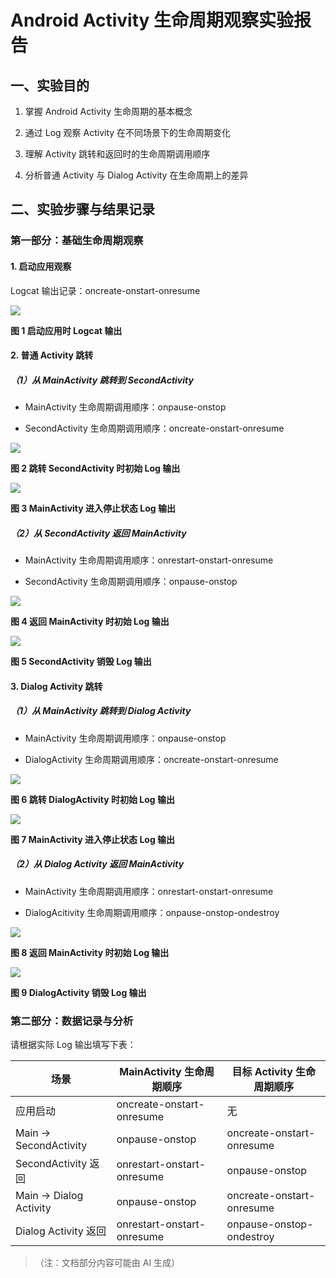 # Android Activity 生命周期观察实验报告

## 一、实验目的



1. 掌握 Android Activity 生命周期的基本概念

2. 通过 Log 观察 Activity 在不同场景下的生命周期变化

3. 理解 Activity 跳转和返回时的生命周期调用顺序

4. 分析普通 Activity 与 Dialog Activity 在生命周期上的差异

## 二、实验步骤与结果记录

### 第一部分：基础生命周期观察

#### 1. 启动应用观察

Logcat 输出记录：oncreate-onstart-onresume



![](https://p3-flow-imagex-sign.byteimg.com/ocean-cloud-tos/pages_upload_image_3fa25923-1965-4a70-8a3f-51bfebb1f861.png~tplv-a9rns2rl98-image-qvalue.png?rcl=20251012004930B2F7D1317916750468DD\&rk3s=8e244e95\&rrcfp=121e9355\&x-expires=1791823770\&x-signature=uQC2PZ%2BZkjsENAFqho8VqJaOv%2FU%3D)

**&#x20;                                                图 1 启动应用时 Logcat 输出**

#### 2. 普通 Activity 跳转

##### （1）从 MainActivity 跳转到 SecondActivity



* MainActivity 生命周期调用顺序：onpause-onstop

* SecondActivity 生命周期调用顺序：oncreate-onstart-onresume



![](https://p3-flow-imagex-sign.byteimg.com/ocean-cloud-tos/pages_upload_image_f749d65d-1ee7-4926-8149-12e85d787d54.png~tplv-a9rns2rl98-image-qvalue.png?rcl=202510120050371667A23E5DA49E46DC34\&rk3s=8e244e95\&rrcfp=121e9355\&x-expires=1791823837\&x-signature=T%2B7IY2gjRNaOkIDMrneWL%2F5tGKk%3D)

**图 2 跳转 SecondActivity 时初始 Log 输出**



![](https://p3-flow-imagex-sign.byteimg.com/ocean-cloud-tos/pages_upload_image_d0a58bcb-5070-4130-8d33-aefa09a4998d.png~tplv-a9rns2rl98-image-qvalue.png?rcl=20251012005134D501DF995256263933FF\&rk3s=8e244e95\&rrcfp=121e9355\&x-expires=1791823894\&x-signature=rDCyfZkz6r5j2n%2BwszFrSciWTfI%3D)

**图 3 MainActivity 进入停止状态 Log 输出**

##### （2）从 SecondActivity 返回 MainActivity



* MainActivity 生命周期调用顺序：onrestart-onstart-onresume

* SecondActivity 生命周期调用顺序：onpause-onstop



![](https://p3-flow-imagex-sign.byteimg.com/ocean-cloud-tos/pages_upload_image_da9b6027-652c-45bc-9079-4cf620d4afbe.png~tplv-a9rns2rl98-image-qvalue.png?rcl=20251012005157DA8F7BFCEB023C14A35B\&rk3s=8e244e95\&rrcfp=121e9355\&x-expires=1791823918\&x-signature=oH%2BfPjMQbnGHpejfkOhJw1O1Wz8%3D)

**图 4 返回 MainActivity 时初始 Log 输出**



![](https://p3-flow-imagex-sign.byteimg.com/ocean-cloud-tos/pages_upload_image_e27bb74b-dc3d-4fe3-ad68-60bebf38bcbd.png~tplv-a9rns2rl98-image-qvalue.png?rcl=202510120052181C671B2B293786D6904B\&rk3s=8e244e95\&rrcfp=121e9355\&x-expires=1791823938\&x-signature=GGI3TIhe20XV9LJH2541mbuSsps%3D)

**图 5 SecondActivity 销毁 Log 输出**

#### 3. Dialog Activity 跳转

##### （1）从 MainActivity 跳转到 Dialog Activity



* MainActivity 生命周期调用顺序：onpause-onstop

* DialogActivity 生命周期调用顺序：oncreate-onstart-onresume



![](https://p3-flow-imagex-sign.byteimg.com/ocean-cloud-tos/pages_upload_image_c2c01a49-48bc-47fe-b0e6-ca33f7774a21.png~tplv-a9rns2rl98-image-qvalue.png?rcl=202510120052447B5476413C88F90D77AA\&rk3s=8e244e95\&rrcfp=121e9355\&x-expires=1791823964\&x-signature=Nnwb43kSeMJ4L4sjM0KPqTaDBG8%3D)

**图 6 跳转 DialogActivity 时初始 Log 输出**



![](https://p3-flow-imagex-sign.byteimg.com/ocean-cloud-tos/pages_upload_image_8f29f7f2-634e-4a4c-9f69-c8fbae4e7ce6.png~tplv-a9rns2rl98-image-qvalue.png?rcl=202510120053041CBCF8F9545087431B46\&rk3s=8e244e95\&rrcfp=121e9355\&x-expires=1791823984\&x-signature=EPjpcDv9r3ILQxXDsiCx8TWips0%3D)

**图 7 MainActivity 进入停止状态 Log 输出**

##### （2）从 Dialog Activity 返回 MainActivity



* MainActivity 生命周期调用顺序：onrestart-onstart-onresume

* DialogAcitivity 生命周期调用顺序：onpause-onstop-ondestroy



![](https://p3-flow-imagex-sign.byteimg.com/ocean-cloud-tos/pages_upload_image_451d94f8-1a84-4d27-a009-8aea6e506c93.png~tplv-a9rns2rl98-image-qvalue.png?rcl=20251012005327B2F7D13179167504C62F\&rk3s=8e244e95\&rrcfp=121e9355\&x-expires=1791824008\&x-signature=xX4pQp39e%2BD4Bmtzom6tOX688ls%3D)

**图 8 返回 MainActivity 时初始 Log 输出**



![](https://p3-flow-imagex-sign.byteimg.com/ocean-cloud-tos/pages_upload_image_49a56f62-af90-4e4a-ba3d-446b0fb7f623.png~tplv-a9rns2rl98-image-qvalue.png?rcl=202510120053497B5476413C88F90D8DC6\&rk3s=8e244e95\&rrcfp=121e9355\&x-expires=1791824029\&x-signature=SIMHGtQViq0Hcz3hDVnqOpcXCoE%3D)

**图 9 DialogActivity 销毁 Log 输出**

### 第二部分：数据记录与分析

请根据实际 Log 输出填写下表：



| 场景                     | MainActivity 生命周期顺序        | 目标 Activity 生命周期顺序        |
| ---------------------- | -------------------------- | ------------------------- |
| 应用启动                   | oncreate-onstart-onresume  | 无                         |
| Main → SecondActivity  | onpause-onstop             | oncreate-onstart-onresume |
| SecondActivity 返回      | onrestart-onstart-onresume | onpause-onstop            |
| Main → Dialog Activity | onpause-onstop             | oncreate-onstart-onresume |
| Dialog Activity 返回     | onrestart-onstart-onresume | onpause-onstop-ondestroy  |

> （注：文档部分内容可能由 AI 生成）